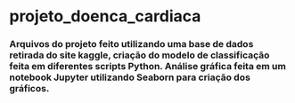 # projeto_doenca_cardiaca

### Arquivos do projeto feito utilizando uma base de dados retirada do site kaggle, criação do modelo de classificação feita em diferentes scripts Python. Análise gráfica feita em um notebook Jupyter utilizando Seaborn para criação dos gráficos.
